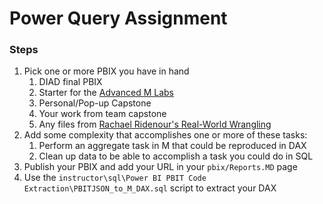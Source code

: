 # Power Query Assignment
### Steps
1. Pick one or more PBIX you have in hand
    1. DIAD final PBIX
    1. Starter for the [Advanced M Labs](https://divergenceone.sharepoint.com/:f:/s/2022-11-DSI-WDX/EmRG6xKs9A5PsL-3OZOWGlIBdtDbpfmdIOLI1RJ2-A6SaQ?e=p4ds71)
    1. Personal/Pop-up Capstone
    1. Your work from team capstone
    1. Any files from [Rachael Ridenour's Real-World Wrangling](https://divergenceone.sharepoint.com/:f:/s/2022-11-DSI-WDX/El2M5Kzt3PVLk1MLxgPvbnUBlH5nbSZR_-krLGs36xIJ6A?e=E3A8ZT)
1. Add some complexity that accomplishes one or more of these tasks:
    1. Perform an aggregate task in M that could be reproduced in DAX
    1. Clean up data to be able to accomplish a task you could do in SQL
1. Publish your PBIX and add your URL in your `pbix/Reports.MD` page    
1. Use the `instructor\sql\Power BI PBIT Code Extraction\PBITJSON_to_M_DAX.sql` script to extract your DAX

